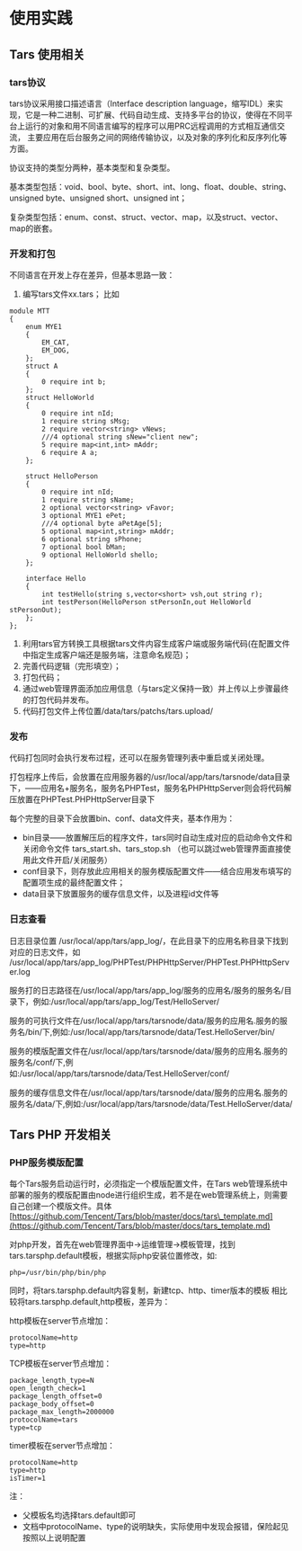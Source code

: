# 使用实践

## Tars 使用相关

### tars协议

tars协议采用接口描述语言（Interface description language，缩写IDL）来实现，它是一种二进制、可扩展、代码自动生成、支持多平台的协议，使得在不同平台上运行的对象和用不同语言编写的程序可以用PRC远程调用的方式相互通信交流， 主要应用在后台服务之间的网络传输协议，以及对象的序列化和反序列化等方面。

协议支持的类型分两种，基本类型和复杂类型。

基本类型包括：void、bool、byte、short、int、long、float、double、string、unsigned byte、unsigned short、unsigned int；

复杂类型包括：enum、const、struct、vector、map，以及struct、vector、map的嵌套。

### 开发和打包

不同语言在开发上存在差异，但基本思路一致：

1. 编写tars文件xx.tars； 比如

```text
module MTT
{
	enum MYE1
	{
		EM_CAT,
		EM_DOG,
	};
	struct A
	{
		0 require int b;
	};
    struct HelloWorld
    {
        0 require int nId;
        1 require string sMsg;
        2 require vector<string> vNews;
		///4 optional string sNew="client new";
		5 require map<int,int> mAddr;
		6 require A a;
    };

	struct HelloPerson
	{
		0 require int nId;
		1 require string sName;
		2 optional vector<string> vFavor;
		3 optional MYE1 ePet;
		///4 optional byte aPetAge[5];
		5 optional map<int,string> mAddr;
		6 optional string sPhone;
		7 optional bool bMan;
		9 optional HelloWorld shello;
	};

    interface Hello
    {
        int testHello(string s,vector<short> vsh,out string r);
		int testPerson(HelloPerson stPersonIn,out HelloWorld stPersonOut);
    };
};
```

1. 利用tars官方转换工具根据tars文件内容生成客户端或服务端代码\(在配置文件中指定生成客户端还是服务端，注意命名规范\)；
2. 完善代码逻辑（完形填空）；
3. 打包代码；
4. 通过web管理界面添加应用信息（与tars定义保持一致）并上传以上步骤最终的打包代码并发布。
5. 代码打包文件上传位置/data/tars/patchs/tars.upload/

### 发布

代码打包同时会执行发布过程，还可以在服务管理列表中重启或关闭处理。

打包程序上传后，会放置在应用服务器的/usr/local/app/tars/tarsnode/data目录下，——应用名+服务名，服务名PHPTest，服务名PHPHttpServer则会将代码解压放置在PHPTest.PHPHttpServer目录下

每个完整的目录下会放置bin、conf、data文件夹，基本作用为：

* bin目录——放置解压后的程序文件，tars同时自动生成对应的启动命令文件和关闭命令文件 tars\_start.sh、tars\_stop.sh （也可以跳过web管理界面直接使用此文件开启/关闭服务）
* conf目录下，则存放此应用相关的服务模版配置文件——结合应用发布填写的配置项生成的最终配置文件；
* data目录下放置服务的缓存信息文件，以及进程id文件等

### 日志查看

日志目录位置 /usr/local/app/tars/app\_log/，在此目录下的应用名称目录下找到对应的日志文件，如 /usr/local/app/tars/app\_log/PHPTest/PHPHttpServer/PHPTest.PHPHttpServer.log

服务打的日志路径在/usr/local/app/tars/app\_log/服务的应用名/服务的服务名/目录下，例如:/usr/local/app/tars/app\_log/Test/HelloServer/

服务的可执行文件在/usr/local/app/tars/tarsnode/data/服务的应用名.服务的服务名/bin/下,例如:/usr/local/app/tars/tarsnode/data/Test.HelloServer/bin/

服务的模版配置文件在/usr/local/app/tars/tarsnode/data/服务的应用名.服务的服务名/conf/下,例如:/usr/local/app/tars/tarsnode/data/Test.HelloServer/conf/

服务的缓存信息文件在/usr/local/app/tars/tarsnode/data/服务的应用名.服务的服务名/data/下,例如:/usr/local/app/tars/tarsnode/data/Test.HelloServer/data/

## Tars PHP 开发相关

### PHP服务模版配置

每个Tars服务启动运行时，必须指定一个模版配置文件，在Tars web管理系统中部署的服务的模版配置由node进行组织生成，若不是在web管理系统上，则需要自己创建一个模版文件。具体[https://github.com/Tencent/Tars/blob/master/docs/tars\_template.md](https://github.com/Tencent/Tars/blob/master/docs/tars_template.md)

对php开发，首先在web管理界面中-&gt;运维管理-&gt;模板管理，找到tars.tarsphp.default模板，根据实际php安装位置修改，如:

```text
php=/usr/bin/php/bin/php
```

同时，将tars.tarsphp.default内容复制，新建tcp、http、timer版本的模板 相比较将tars.tarsphp.default,http模板，差异为：

http模板在server节点增加：

```text
protocolName=http
type=http
```

TCP模板在server节点增加：

```text
package_length_type=N
open_length_check=1
package_length_offset=0
package_body_offset=0
package_max_length=2000000
protocolName=tars
type=tcp
```

timer模板在server节点增加：

```text
protocolName=http
type=http
isTimer=1
```

注：

* 父模板名均选择tars.default即可
* 文档中protocolName、type的说明缺失，实际使用中发现会报错，保险起见按照以上说明配置



